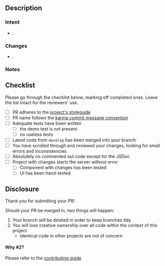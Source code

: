 ## Description

### Intent

<!--
  -- Please briefly explain how this work relates to the
  -- bigger goals of the project.
  -->
- .

### Changes

<!--
  -- Please briefly enumerate the changes that you made.
  -- Note other improvements that may have been made as you
  -- were working.
  -->
- .

### Notes

<!--
  -- Please briefly describe things to be aware of. Did you
  -- encounter anything unexpected while working, etc. This
  -- is also the place to help the reviewers understand and
  -- therefore be able to review your code more effectively
  -- and efficiently.
  -->

## Checklist

Please go through the checklist below, marking off
completed ones. Leave the list intact for the reviewers'
use.

- [ ] PR adheres to the [project's styleguide](./CONTRIBUTING.md)
- [ ] PR name follows the [karma commit message convention](http://karma-runner.github.io/2.0/dev/git-commit-msg.html)
- [ ] Adequate tests have been written
  - [ ] the demo test is not present
  - [ ] no useless tests
- [ ] Latest code from `develop` has been merged into your branch
- [ ] You have scrolled through and reviewed your changes, looking for small errors and inconsistencies
- [ ] Absolutely no commented out code except for the JSDoc
- [ ] Project with changes starts the server without error
  - [ ] Component with changes has been tested
  - [ ] UI has been hand-tested

## Disclosure

Thank you for submitting your PR!

Should your PR be merged in, two things will happen:

1. Your branch will be deleted in order to keep branches tidy
2. You will lose creative ownership over all code within the context of this project
    - Identical code in other projects are not of concern

#### Why #2?

Please refer to the [contributing guide](./CONTRIBUTING.md#preface)
